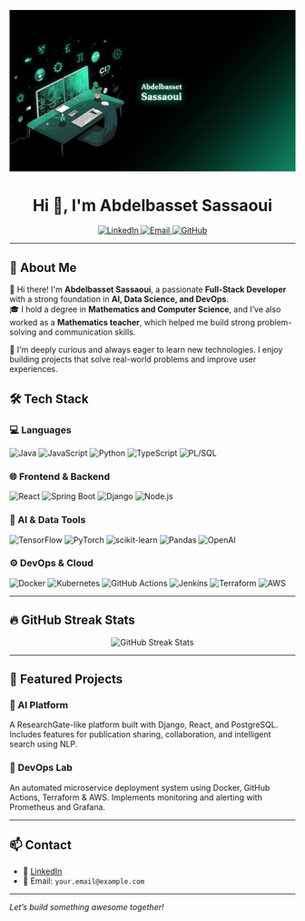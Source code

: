 <!-- Banner / Header Image -->

![Texte alternatif](./abdo.png)


<h1 align="center">Hi 👋, I'm Abdelbasset Sassaoui</h1>

<p align="center">
  <a href="https://www.linkedin.com/in/abdelbasset-sassaoui/" target="_blank">
    <img src="https://img.shields.io/badge/LinkedIn-blue?style=for-the-badge&logo=linkedin" alt="LinkedIn" />
  </a>
  <a href="mailto:your.email@example.com">
    <img src="https://img.shields.io/badge/Email-D14836?style=for-the-badge&logo=gmail&logoColor=white" alt="Email" />
  </a>
  <a href="https://github.com/yourusername">
    <img src="https://img.shields.io/badge/GitHub-100000?style=for-the-badge&logo=github&logoColor=white" alt="GitHub" />
  </a>
</p>

---

## 🚀 About Me

👋 Hi there! I'm **Abdelbasset Sassaoui**, a passionate **Full-Stack Developer** with a strong foundation in **AI, Data Science, and DevOps**.  
🎓 I hold a degree in **Mathematics and Computer Science**, and I’ve also worked as a **Mathematics teacher**, which helped me build strong problem-solving and communication skills.

🧠 I'm deeply curious and always eager to learn new technologies. I enjoy building projects that solve real-world problems and improve user experiences.


## 🛠️ Tech Stack

### 💻 Languages
![Java](https://img.shields.io/badge/Java-ED8B00?style=flat&logo=java&logoColor=white)
![JavaScript](https://img.shields.io/badge/JavaScript-F7DF1E?style=flat&logo=javascript&logoColor=black)
![Python](https://img.shields.io/badge/Python-3776AB?style=flat&logo=python&logoColor=white)
![TypeScript](https://img.shields.io/badge/TypeScript-007ACC?style=flat&logo=typescript&logoColor=white)
![PL/SQL](https://img.shields.io/badge/PL%2FSQL-F80000?style=flat&logo=oracle&logoColor=white)

### 🌐 Frontend & Backend
![React](https://img.shields.io/badge/React-20232A?style=flat&logo=react&logoColor=61DAFB)
![Spring Boot](https://img.shields.io/badge/SpringBoot-6DB33F?style=flat&logo=spring-boot&logoColor=white)
![Django](https://img.shields.io/badge/Django-092E20?style=flat&logo=django&logoColor=white)
![Node.js](https://img.shields.io/badge/Node.js-43853D?style=flat&logo=node.js&logoColor=white)

### 🧠 AI & Data Tools
![TensorFlow](https://img.shields.io/badge/TensorFlow-FF6F00?style=flat&logo=tensorflow&logoColor=white)
![PyTorch](https://img.shields.io/badge/PyTorch-EE4C2C?style=flat&logo=pytorch&logoColor=white)
![scikit-learn](https://img.shields.io/badge/scikit--learn-F7931E?style=flat&logo=scikit-learn&logoColor=white)
![Pandas](https://img.shields.io/badge/Pandas-150458?style=flat&logo=pandas&logoColor=white)
![OpenAI](https://img.shields.io/badge/OpenAI-412991?style=flat&logo=openai&logoColor=white)

### ⚙️ DevOps & Cloud
![Docker](https://img.shields.io/badge/Docker-2496ED?style=flat&logo=docker&logoColor=white)
![Kubernetes](https://img.shields.io/badge/Kubernetes-326CE5?style=flat&logo=kubernetes&logoColor=white)
![GitHub Actions](https://img.shields.io/badge/GitHub%20Actions-2088FF?style=flat&logo=github-actions&logoColor=white)
![Jenkins](https://img.shields.io/badge/Jenkins-D24939?style=flat&logo=jenkins&logoColor=white)
![Terraform](https://img.shields.io/badge/Terraform-623CE4?style=flat&logo=terraform&logoColor=white)
![AWS](https://img.shields.io/badge/AWS-232F3E?style=flat&logo=amazon-aws&logoColor=white)

---


## 🔥 GitHub Streak Stats


<p align="center">
  <img src="https://github-readme-streak-stats.herokuapp.com/?user=Abdo5547&theme=matrix" alt="GitHub Streak Stats"/>
</p>

---

## 🔗 Featured Projects

### 🧠 AI Platform  
A ResearchGate-like platform built with Django, React, and PostgreSQL. Includes features for publication sharing, collaboration, and intelligent search using NLP.

### 🧪 DevOps Lab  
An automated microservice deployment system using Docker, GitHub Actions, Terraform & AWS. Implements monitoring and alerting with Prometheus and Grafana.

---

## 📫 Contact

- 💼 [LinkedIn](https://www.linkedin.com/in/abdelbasset-sassaoui/)
- 📧 Email: `your.email@example.com`

---

*Let’s build something awesome together!*
